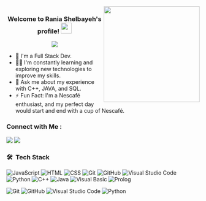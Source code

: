 
<img width="250" align="right" src="https://c.tenor.com/_DOBjnGspYAAAAAM/code-coding.gif">

<h3 align="center">
  Welcome to Rania Shelbayeh's profile!
  <img src="https://media.giphy.com/media/hvRJCLFzcasrR4ia7z/giphy.gif" width="28">
</h3>

<!-- Typing SVG by DenverCoder1 - https://github.com/DenverCoder1/readme-typing-svg -->
<p align="center">
  <a href="https://github.com/DenverCoder1/readme-typing-svg"><img src="https://readme-typing-svg.herokuapp.com/?lines=Full%20Stack%20Dev:);Always%20learn%20,adapt%20, and grow.&font=Fira%20Code&center=true&width=440&height=45&color=f75c7e&vCenter=true&size=22"></a>
</p> 

- 🏢 I'm a Full Stack Dev. 
- 👨‍💻 I'm constantly learning and exploring new technologies to improve my skills.
- 💬 Ask me about my experience with C++, JAVA, and SQL.
- ⚡ Fun Fact: I'm a Nescafé enthusiast, and my perfect day would start and end with a cup of Nescafé.


### Connect with Me :

<a href="https://www.linkedin.com/in/rania-shelbayeh" target="_blank"><img src="https://img.shields.io/badge/-Rania%20Shelbayeh-0077B5?style=for-the-badge&logo=Linkedin&logoColor=white"/></a>
<a href="https://web.facebook.com/rania.eshelbayeh/" target="_blank"><img src="https://img.shields.io/badge/-Rania%20Shelbayeh-0077B5?style=for-the-badge&logo=Facebook&logoColor=white"/></a>
### 🛠 &nbsp;Tech Stack
![JavaScript](https://img.shields.io/badge/-JavaScript-05122A?style=flat&logo=javascript)
![HTML](https://img.shields.io/badge/-HTML-05122A?style=flat&logo=HTML5)
![CSS](https://img.shields.io/badge/-CSS-05122A?style=flat&logo=CSS3&logoColor=1572B6)
![Git](https://img.shields.io/badge/-Git-05122A?style=flat&logo=git)
![GitHub](https://img.shields.io/badge/-GitHub-05122A?style=flat&logo=github)
![Visual Studio Code](https://img.shields.io/badge/-Visual%20Studio%20Code-05122A?style=flat&logo=visual-studio-code&logoColor=007ACC)
![Python](https://img.shields.io/badge/-Python-05122A?style=flat&logo=python)
![C++](https://img.shields.io/badge/-C%2B%2B-05122A?style=flat&logo=c%2B%2B)
![Java](https://img.shields.io/badge/-Java-05122A?style=flat&logo=java)
![Visual Basic](https://img.shields.io/badge/-Visual%20Basic-05122A?style=flat&logo=visual-basic)
![Prolog](https://img.shields.io/badge/-Prolog-05122A?style=flat&logo=prolog)






![Git](https://img.shields.io/badge/-Git-05122A?style=flat&logo=git)
![GitHub](https://img.shields.io/badge/-GitHub-05122A?style=flat&logo=github)
![Visual Studio Code](https://img.shields.io/badge/-Visual%20Studio%20Code-05122A?style=flat&logo=visual-studio-code&logoColor=007ACC)
![Python](https://img.shields.io/badge/-Python-05122A?style=flat&logo=python)




